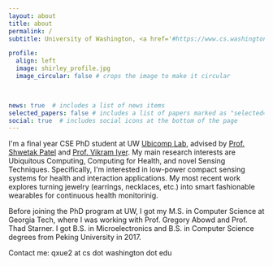 ```yaml
---
layout: about
title: about
permalink: /
subtitle: University of Washington, <a href='#https://www.cs.washington.edu/'>Paul G. Allen School of Computer Science and Engineering</a>

profile:
  align: left
  image: shirley_profile.jpg
  image_circular: false # crops the image to make it circular

    

news: true  # includes a list of news items
selected_papers: false # includes a list of papers marked as "selected={true}"
social: true  # includes social icons at the bottom of the page
---
```


I'm a final year CSE PhD student at UW [Ubicomp Lab](https://ubicomplab.cs.washington.edu/), advised by [Prof. Shwetak Patel](https://www.cs.washington.edu/people/faculty/shwetak) and [Prof. Vikram Iyer](https://homes.cs.washington.edu/~vsiyer/). My main research interests are Ubiquitous Computing, Computing for Health, and novel Sensing Techniques. Specifically, I'm interested in low-power compact sensing systems for health and interaction applications. My most recent work explores turning jewelry (earrings, necklaces, etc.) into smart fashionable wearables for continuous health monitorinig.

Before joining the PhD program at UW, I got my M.S. in Computer Science at Georgia Tech, where I was working with Prof. Gregory Abowd and Prof. Thad Starner. I got B.S. in Microelectronics and B.S. in Computer Science degrees from Peking University in 2017. 

Contact me: qxue2 at cs dot washington dot edu
